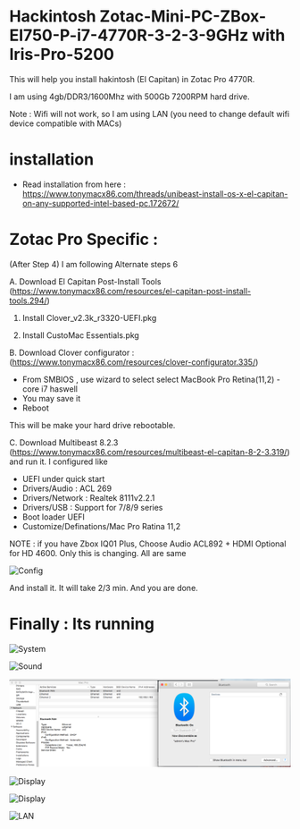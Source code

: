 # Hackintosh Zotac-Mini-PC-ZBox-EI750-P-i7-4770R-3-2-3-9GHz with Iris-Pro-5200
This will help you install hakintosh (El Capitan) in Zotac Pro 4770R. 

I am using 4gb/DDR3/1600Mhz with 500Gb 7200RPM hard drive. 

Note : Wifi will not work, so I am using LAN (you need to change default wifi device compatible with MACs) 

# installation

- Read installation from here : https://www.tonymacx86.com/threads/unibeast-install-os-x-el-capitan-on-any-supported-intel-based-pc.172672/

# Zotac Pro Specific : 

(After Step 4) I am following Alternate steps 6

A. Download El Capitan Post-Install Tools (https://www.tonymacx86.com/resources/el-capitan-post-install-tools.294/) 

1. Install Clover_v2.3k_r3320-UEFI.pkg

2. Install CustoMac Essentials.pkg

B. Download Clover configurator : (https://www.tonymacx86.com/resources/clover-configurator.335/)
- From SMBIOS , use wizard to select select MacBook Pro Retina(11,2) - core i7 haswell
- You may save it 
- Reboot 

This will be make your hard drive rebootable. 

C. Download Multibeast 8.2.3 (https://www.tonymacx86.com/resources/multibeast-el-capitan-8-2-3.319/) and run it. I configured like 
- UEFI under quick start
- Drivers/Audio : ACL 269
- Drivers/Network : Realtek 8111v2.2.1
- Drivers/USB : Support for 7/8/9 series
- Boot loader UEFI 
- Customize/Definations/Mac Pro Ratina 11,2

NOTE : if you have Zbox IQ01 Plus, Choose Audio ACL892 + HDMI Optional for HD 4600. Only this is changing. All are same 

![Config](multibeast.jpg)

And install it. It will take 2/3 min. And you are done. 


# Finally : Its running 

![System](sys.jpg)

![Sound](audio.jpg)

![bluetooth](bt.png)

![Display](display.jpg)

![Display](GPU.jpg)

![LAN](lan.jpg)

